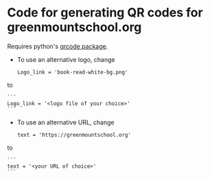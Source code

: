 # Code for generating QR codes for greenmountschool.org

Requires python's [qrcode package](https://pypi.org/project/qrcode/).

* To use an alternative logo, change
	```
	Logo_link = 'book-read-white-bg.png'
	```
to

	```
	Logo_link = '<logo file of your choice>'
	```

* To use an alternative URL, change
	```
	text = 'https://greenmountschool.org'
	```
to

	```
	text = '<your URL of choice>'
	```
